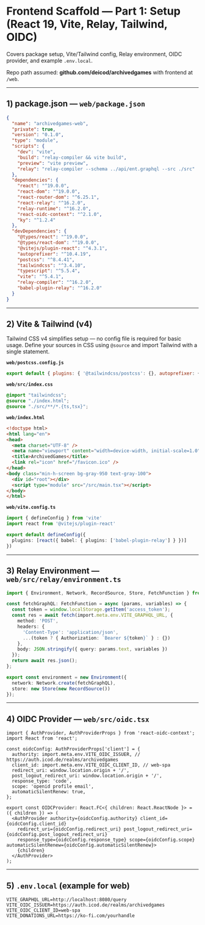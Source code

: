 # Frontend Scaffold — Part 1: Setup (React 19, Vite, Relay, Tailwind, OIDC)

Covers package setup, Vite/Tailwind config, Relay environment, OIDC provider, and example `.env.local`.

Repo path assumed: **github.com/deicod/archivedgames** with frontend at `/web`.

---

## 1) package.json — `web/package.json`
```json
{
  "name": "archivedgames-web",
  "private": true,
  "version": "0.1.0",
  "type": "module",
  "scripts": {
    "dev": "vite",
    "build": "relay-compiler && vite build",
    "preview": "vite preview",
    "relay": "relay-compiler --schema ../api/ent.graphql --src ./src"
  },
  "dependencies": {
    "react": "^19.0.0",
    "react-dom": "^19.0.0",
    "react-router-dom": "^6.25.1",
    "react-relay": "^16.2.0",
    "relay-runtime": "^16.2.0",
    "react-oidc-context": "^2.1.0",
    "ky": "^1.2.4"
  },
  "devDependencies": {
    "@types/react": "^19.0.0",
    "@types/react-dom": "^19.0.0",
    "@vitejs/plugin-react": "^4.3.1",
    "autoprefixer": "^10.4.19",
    "postcss": "^8.4.41",
    "tailwindcss": "^3.4.10",
    "typescript": "^5.5.4",
    "vite": "^5.4.1",
    "relay-compiler": "^16.2.0",
    "babel-plugin-relay": "^16.2.0"
  }
}
```

---

## 2) Vite & Tailwind (v4)
Tailwind CSS v4 simplifies setup — no config file is required for basic usage. Define your sources in CSS using `@source` and import Tailwind with a single statement.

**`web/postcss.config.js`**
```js
export default { plugins: { '@tailwindcss/postcss': {}, autoprefixer: {} } }
```

**`web/src/index.css`**
```css
@import "tailwindcss";
@source "./index.html";
@source "./src/**/*.{ts,tsx}";
```

**`web/index.html`**
```html
<!doctype html>
<html lang="en">
<head>
  <meta charset="UTF-8" />
  <meta name="viewport" content="width=device-width, initial-scale=1.0" />
  <title>ArchivedGames</title>
  <link rel="icon" href="/favicon.ico" />
</head>
<body class="min-h-screen bg-gray-950 text-gray-100">
  <div id="root"></div>
  <script type="module" src="/src/main.tsx"></script>
</body>
</html>
```

**`web/vite.config.ts`**
```ts
import { defineConfig } from 'vite'
import react from '@vitejs/plugin-react'

export default defineConfig({
  plugins: [react({ babel: { plugins: ['babel-plugin-relay'] } })]
})
```

---

## 3) Relay Environment — `web/src/relay/environment.ts`
```ts
import { Environment, Network, RecordSource, Store, FetchFunction } from 'relay-runtime';

const fetchGraphQL: FetchFunction = async (params, variables) => {
  const token = window.localStorage.getItem('access_token');
  const res = await fetch(import.meta.env.VITE_GRAPHQL_URL, {
    method: 'POST',
    headers: {
      'Content-Type': 'application/json',
      ...(token ? { Authorization: `Bearer ${token}` } : {})
    },
    body: JSON.stringify({ query: params.text, variables })
  });
  return await res.json();
};

export const environment = new Environment({
  network: Network.create(fetchGraphQL),
  store: new Store(new RecordSource())
});
```

---

## 4) OIDC Provider — `web/src/oidc.tsx`
```tsx
import { AuthProvider, AuthProviderProps } from 'react-oidc-context';
import React from 'react';

const oidcConfig: AuthProviderProps['client'] = {
  authority: import.meta.env.VITE_OIDC_ISSUER, // https://auth.icod.de/realms/archivedgames
  client_id: import.meta.env.VITE_OIDC_CLIENT_ID, // web-spa
  redirect_uri: window.location.origin + '/',
  post_logout_redirect_uri: window.location.origin + '/',
  response_type: 'code',
  scope: 'openid profile email',
  automaticSilentRenew: true,
};

export const OIDCProvider: React.FC<{ children: React.ReactNode }> = ({ children }) => (
  <AuthProvider authority={oidcConfig.authority} client_id={oidcConfig.client_id}
    redirect_uri={oidcConfig.redirect_uri} post_logout_redirect_uri={oidcConfig.post_logout_redirect_uri}
    response_type={oidcConfig.response_type} scope={oidcConfig.scope} automaticSilentRenew={oidcConfig.automaticSilentRenew}>
    {children}
  </AuthProvider>
);
```

---

## 5) `.env.local` (example for web)
```
VITE_GRAPHQL_URL=http://localhost:8080/query
VITE_OIDC_ISSUER=https://auth.icod.de/realms/archivedgames
VITE_OIDC_CLIENT_ID=web-spa
VITE_DONATIONS_URL=https://ko-fi.com/yourhandle
```

